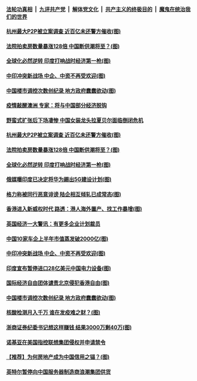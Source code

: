 

####  [法轮功真相](../../../../basic/blob/master/README.md?t=07060531) &nbsp;|&nbsp; [九评共产党](../../../../9ping.md/blob/master/README.md?t=07060531) &nbsp;|&nbsp; [解体党文化](../../../../jtdwh.md/blob/master/README.md?t=07060531)  &nbsp;|&nbsp; [共产主义的终极目的](../../../../gczydzjmd.md/blob/master/README.md?t=07060531) &nbsp;|&nbsp; [魔鬼在统治我们的世界](../../../../mgztzwmdsj.md/blob/master/README.md?t=07060531) 

#### [杭州最大P2P被立案调查 近百亿未还警方催收(图)](../pages/p5/938754.md?t=07060531) 

#### [法院拍卖房数量暴涨128倍 中国断供潮将至？(图)](../pages/p5/938685.md?t=07060531) 

#### [全球化必然逆转 印度打响战时经济第一枪(图)](../pages/p5/938684.md?t=07060531) 


#### [中印冲突新战场 中企、中资不再受欢迎(图)](../pages/p5/938655.md?t=07060531) 

#### [中国楼市调控次数创纪录 地方政府蠢蠢欲动(图)](../pages/p5/938588.md?t=07060531) 

#### [疫情敲醒澳洲 专家：将与中国部分经济脱钩](../pages/p5/938760.md?t=07060531) 

#### [野蛮式扩张后下场凄惨 中国女装龙头拉夏贝尔面临倒闭危机](../pages/p5/938756.md?t=07060531) 

#### [杭州最大P2P被立案调查 近百亿未还警方催收(图)](../pages/p5/938754.md?t=07060531) 

#### [法院拍卖房数量暴涨128倍 中国断供潮将至？(图)](../pages/p5/938685.md?t=07060531) 

#### [全球化必然逆转 印度打响战时经济第一枪(图)](../pages/p5/938684.md?t=07060531) 

#### [俄媒曝印度已决定将华为踢出5G建设计划(图)](../pages/p5/938699.md?t=07060531) 

#### [格力称被同行恶意诽谤 陆企相互倾轧已成常态(图)](../pages/p5/938696.md?t=07060531) 

#### [香港进入新威权时代 路透：港人海外置产、找工作暴增(图)](../pages/p5/938698.md?t=07060531) 

#### [英国经济一大警讯：有更多企业计划裁员](../pages/p5/938676.md?t=07060531) 

#### [中国10家车企上半年市值蒸发破2000亿(图)](../pages/p5/938675.md?t=07060531) 


#### [中印冲突新战场 中企、中资不再受欢迎(图)](../pages/p5/938655.md?t=07060531) 

#### [印度宣布暂停进口28亿美元中国电力设备(图)](../pages/p5/938619.md?t=07060531) 

#### [国际经济自由团体谴责北京侵犯香港自由(图)](../pages/p5/938608.md?t=07060531) 

#### [中国楼市调控次数创纪录 地方政府蠢蠢欲动(图)](../pages/p5/938588.md?t=07060531) 

#### [核酸检测月入千万 谁在发疫难之财？(图)](../pages/p5/938600.md?t=07060531) 

#### [浙商证券纪委书记想这样赚钱 结果3000万剩40万(图)](../pages/p5/938580.md?t=07060531) 

#### [诺基亚在美国指控联想集团侵权并申请禁令](../pages/p5/938576.md?t=07060531) 

#### [【推荐】为何房地产成为中国信用之锚？(图)](../pages/p5/938570.md?t=07060531) 

#### [英特尔暂停向中国服务器制造商浪潮集团供货](../pages/p5/938568.md?t=07060531) 

